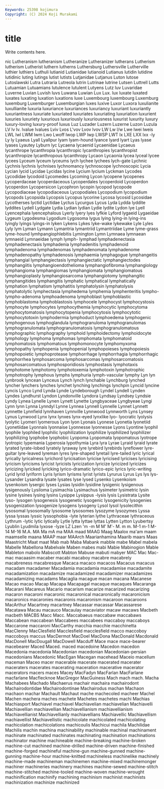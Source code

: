 ```yaml
---
Keywords: 25398 kojimura
Copyright: (C) 2024 Koji Murakami
---
```


# title

Write contents here.



nic Lutheranism lutheranism Lutheranize
Lutheranizer lutherans Lutherism lutherism Lutherist luthern lutherns Luthersburg Luthersville Lutherville
luthier luthiers Luthuli lutianid Lutianidae lutianoid Lutianus lutidin lutidine lutidinic
luting lutings lutist lutists Lutjanidae Lutjanus Luton lutose Lutoslawski Lutra
Lutraria Lutreola lutrin Lutrinae lutrine Lutsen Luttrell Lutts Lutuamian Lutuamians
lutulence lutulent Lutyens Lutz luv Luvaridae Luverne Luvian Luvish luvs
Luwana Luwian Lux Lux. lux luxate luxated luxates luxating luxation
luxations luxe Luxembourg luxembourg Luxemburg luxemburg Luxemburger Luxemburgian luxes luxive
Luxor Luxora luxulianite luxullianite luxuria luxuriance luxuriances luxuriancy luxuriant luxuriantly
luxuriantness luxuriate luxuriated luxuriates luxuriating luxuriation luxurient luxuries luxuriety luxurious
luxuriously luxuriousness luxurist luxurity luxury luxury-loving luxury-proof luxus Luz Luzader
Luzern Luzerne Luzon Luzula LV lv lv. lvalue lvalues Lviv
Lvos L'vov Lvov lvov LW Lw l/w Lwe lwei lweis
LWL lwl LWM lwm Lwo Lwoff lwop LWP lwp LWSP
LWT lx LXE LXX lxx -ly Ly ly Lyaeus Lyall
Lyallpur lyam lyam-hound lyance lyard lyart Lyas lyase lyases Lyautey
Lyburn lyc Lycaena lycaenid Lycaenidae Lycaeus lycanthrope lycanthropia lycanthropic lycanthropies
lycanthropist lycanthropize lycanthropous lycanthropy Lycaon Lycaonia lycea lyceal lycee lycees
Lyceum lyceum lyceums lych lychee lychees lych-gate Lychnic Lychnis lychnis
lychnises lychnomancy lychnoscope lychnoscopic Lycia Lycian lycid Lycidae Lycidas lycine
Lycium lycium Lyckman Lycodes Lycodidae lycodoid Lycomedes Lycoming Lycon lycopene
lycopenes Lycoperdaceae lycoperdaceous Lycoperdales lycoperdoid Lycoperdon lycoperdon Lycopersicon Lycophron lycopin
lycopod lycopode Lycopodiaceae lycopodiaceous Lycopodiales Lycopodium lycopodium lycopods Lycopsida Lycopsis
Lycopus lycorine Lycosa lycosid Lycosidae Lycotherses lyctid Lyctidae Lyctus Lycurgus
Lycus Lyda Lydda lyddite lyddites Lydell Lydgate Lydia Lydian lydian
Lydie lydite Lydon lye Lyell Lyencephala lyencephalous Lyerly lyery lyes
lyfkie Lyford lygaeid Lygaeidae Lygeum Lygodesma Lygodium Lygosoma lygus lying
lying-in lying-ins lyingly lyings lyings-in lyken Lykens Lykes lyke-wake lykewake
Lyle Lyles Lyly lym Lyman Lymann Lymantria lymantriid Lymantriidae Lyme
lyme-grass lyme-hound lymhpangiophlebitis Lymington Lymn Lymnaea lymnaean lymnaeid Lymnaeidae lymph
lymph- lymphad lymphadenectasia lymphadenectasis lymphadenia lymphadenitis lymphadenoid lymphadenoma lymphadenomas lymphadenomata
lymphadenome lymphadenopathy lymphadenosis lymphaemia lymphagogue lymphangeitis lymphangial lymphangiectasis lymphangiectatic lymphangiectodes
lymphangiitis lymphangioendothelioma lymphangiofibroma lymphangiology lymphangioma lymphangiomas lymphangiomata lymphangiomatous lymphangioplasty lymphangiosarcoma
lymphangiotomy lymphangitic lymphangitides lymphangitis lymphatic lymphatical lymphatically lymphation lymphatism lymphatitis
lymphatolysin lymphatolysis lymphatolytic lymphectasia lymphedema lymphemia lymphenteritis lympho- lympho-adenoma lymphoadenoma
lymphoblast lymphoblastic lymphoblastoma lymphoblastosis lymphocele lymphocyst lymphocystosis lymphocyte lymphocytes lymphocythemia
lymphocytic lymphocytoma lymphocytomatosis lymphocytopenia lymphocytosis lymphocytotic lymphocytotoxin lymphodermia lymphoduct lymphoedema
lymphogenic lymphogenous lymphoglandula lymphogranuloma lymphogranulomas lymphogranulomata lymphogranulomatosis lymphogranulomatous lymphographic lymphography
lymphoid lymphoidectomy lymphoidocyte lymphology lymphoma lymphomas lymphomata lymphomatoid lymphomatosis lymphomatous
lymphomonocyte lymphomyxoma lymphopathy lymphopenia lymphopenial lymphopoieses lymphopoiesis lymphopoietic lymphoprotease lymphorrhage
lymphorrhagia lymphorrhagic lymphorrhea lymphosarcoma lymphosarcomas lymphosarcomatosis lymphosarcomatous lymphosporidiosis lymphostasis lymphotaxis
lymphotome lymphotomy lymphotoxemia lymphotoxin lymphotrophic lymphotrophy lymphous lymphs lymphuria lymph-vascular
lymphy Lyn lyn Lynbrook lyncean Lynceus Lynch lynch lynchable Lynchburg
lynched lyncher lynchers lynches lynchet lynching lynchings lynchpin Lyncid lyncine
Lyncis Lynco Lynd Lynda Lynde Lyndeborough Lyndel Lyndell Lynden Lyndes
Lyndhurst Lyndon Lyndonville Lyndora Lyndsay Lyndsey Lyndsie Lyndy Lynea Lynelle
Lynen Lynett Lynette Lyngbyaceae Lyngbyeae Lyngi Lynn lynn Lynna Lynndyl
Lynne Lynnea Lynnell Lynnelle Lynnet Lynnett Lynnette Lynnfield lynnhaven Lynnville
Lynnwood Lynnworth Lyns Lynsey Lynus Lynwood Lynx lynx lynxes lynx-eyed
lynxlike lyo- lyocratic lyolysis lyolytic Lyomeri lyomerous Lyon lyon Lyonais
Lyonese Lyonetia lyonetiid Lyonetiidae Lyonnais lyonnaise Lyonnesse lyonnesse Lyons Lyontine
lyophil lyophile lyophiled lyophilic lyophilization lyophilize lyophilized lyophilizer lyophilizing lyophobe
lyophobic Lyopoma Lyopomata lyopomatous lyotrope lyotropic lypemania Lyperosia lypothymia Lyra
lyra Lyrae Lyraid lyraid lyrate lyrated lyrate-lobed lyrately lyraway lyre
lyrebird lyrebirds lyreflower lyre-guitar lyre-leaved lyreman lyres lyre-shaped lyretail lyre-tailed
lyric lyrical lyrically lyricalness lyrichord lyricisation lyricise lyricised lyricises lyricising
lyricism lyricisms lyricist lyricists lyricization lyricize lyricized lyricizes lyricizing lyricked
lyricking lyrico-dramatic lyrico-epic lyrics lyric-writing Lyrid lyrid lyriform Lyris lyrism
lyrisms lyrist lyrists Lyrurus Lyrus Lys lys lys- Lysander Lysandra
lysate lysates lyse lysed Lysenko Lysenkoism lysenkoism lysergic lyses Lysias
lysidin lysidine lysigenic lysigenous lysigenously Lysiloma Lysimachia Lysimachus lysimeter lysimetric
lysin lysine lysines lysing lysins Lysippe Lysippus -lysis lysis Lysistrata
Lysite lyso- lysogen lysogenesis lysogenetic lysogenic lysogenicity lysogenies lysogenization lysogenize
lysogens lysogeny Lysol lysol lysolecithin lysosomal lysosomally lysosome lysosomes lysozyme
lysozymes Lyssa lyssa lyssas lyssic lyssophobia -lyte lyterian lythe Lythraceae
lythraceous Lythrum -lytic lytic lytically Lytle lytta lyttae lyttas Lytten
Lytton Lyubertsy Lyublin Lyudmila lyxose -lyze LZ Lzen 'm -m
M M' M'- M. m m. M-1 m-1 M-14 M-16
M.A. MA Ma mA ma MAA maad MAAG Maag Maalox
ma'am maam maamselle maana MAAP maar MAArch Maarianhamina Maarib maars
Maas Maastricht Maat maat Mab mab Maba Mabank mabble mabe
Mabel mabela Mabelle Mabellona Mabelvale Maben mabes mabi Mabie Mabinogion
Mable Mableton mabolo Mabscott Mabton Mabuse mabuti mabyer MAC Mac
Mac- mac macaasim macaber macabi macaboy macabre macabrely macabreness macabresque
Macaca macaco macacos Macacus macacus macadam macadamer Macadamia macadamia macadamise
macadamite macadamization macadamize macadamized macadamizer macadamizes macadamizing macadams Macaglia macague
macan macana Macanese Macao macao Macap Macapa Macapagal macaque macaques
Macaranga Macarani Macareus Macario macarism macarize macarized macarizing macaron macaroni
macaronic macaronical macaronically macaronicism macaronics macaronies macaronis macaronism macaroon macaroons
MacArthur Macartney macartney Macassar macassar Macassarese Macatawa Macau macauco Macaulay
macaviator macaw macaws Macbeth macbeth MACBS Macc Macc. Maccabaeus maccabaw
maccabaws Maccabean maccabean Maccabees maccabees maccaboy maccaboys Maccarone maccaroni MacCarthy
macchia macchie macchinetta MacClenny MacClesfield Macclesfield macclesfield macco maccoboy maccoboys
maccus MacDermot MacDoel MacDona MacDonald Macdonald MacDonell MacDougall MacDowell Macduff
Mace mace mace-bearer macebearer Maced Maced. maced macedoine Macedon macedon
Macedonia macedonia Macedonian macedonian Macedonian-persian macedonians Macedonic MacEgan Macegan macehead
Maceio macellum maceman Maceo macer macerable macerate macerated macerater maceraters
macerates macerating maceration macerative macerator macerators macers maces Macey MacFadyn
MacFarlan MacFarlane macfarlane Macflecknoe MacGregor MacGuiness Mach mach mach. Macha
Machabees Machado Machaerus machair machaira machairodont Machairodontidae Machairodontinae Machairodus machan
Machaon machaon machar Machault Machaut mache machecoled macheer Machel Machen
machera maches machete Machetes machetes machi Machias Machiasport Machiavel machiavel
Machiavelian machiavelian Machiavelli Machiavellian machiavellian Machiavellianism machiavellianism Machiavellianist Machiavellianly machiavellians
Machiavellic Machiavellism machiavellist Machiavellistic machicolate machicolated machicolating machicolation machicolations machicoulis
Machicui machila Machilidae Machilis machin machina machinability machinable machinal machinament
machinate machinated machinates machinating machination machinations machinator machine machineable machine-breaking
machine-broken machine-cut machined machine-drilled machine-driven machine-finished machine-forged machineful machine-gun machine-gunned
machine-gunning machine-hour machine-knitted machineless machinelike machinely machine-made machineman machinemen machine-mixed
machinemonger machiner machineries machinery machines machine-sewed machine-stitch machine-stitched machine-tooled machine-woven
machine-wrought machinification machinify machining machinism machinist machinists machinization machinize machinized
